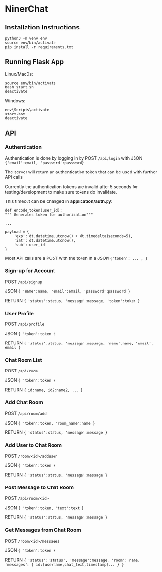 # NinerChat

## Installation Instructions
`python3 -m venv env`\
`source env/bin/activate`\
`pip install -r requirements.txt`

## Running Flask App

Linux/MacOs:

`source env/bin/activate`\
`bash start.sh`\
`deactivate`

Windows:

`env\Scripts\activate`\
`start.bat`\
`deactivate`

## API

### Authentication

Authentication is done by logging in by POST `/api/login` with JSON `{'email':email, 'password':password}`

The server will return an authentication token that can be used with further API calls

Currently the authentication tokens are invalid after 5 seconds for testing/development to make sure tokens do invalidate.

This timeout can be changed in **application/auth.py**:

    def encode_token(user_id):
    """ Generates token for authorization"""
        
    ...
        
    payload = {
        'exp': dt.datetime.utcnow() + dt.timedelta(seconds=5),
        'iat': dt.datetime.utcnow(),
        'sub': user_id
    }

Most API calls are a POST with the token in a JSON `{'token': ... , }`

### Sign-up for Account
POST `/api/signup` 

JSON `{ 'name':name, 'email':email, 'password':password }`

RETURN `{ 'status':status, 'message':message, 'token':token }`

### User Profile
POST `/api/profile` 

JSON `{ 'token':token }`

RETURN `{ 'status':status, 'message':message, 'name':name, 'email': email }`

### Chat Room List
POST `/api/room` 

JSON `{ 'token':token }`

RETURN `{ id:name, id2:name2, ... }`

### Add Chat Room
POST `/api/room/add` 

JSON `{ 'token':token, 'room_name':name }`

RETURN `{ 'status':status, 'message':message }`

### Add User to Chat Room
POST `/room/<id>/adduser`

JSON `{ 'token':token }`

RETURN `{ 'status':status, 'message':message }`

### Post Message to Chat Room
POST `/api/room/<id>`

JSON `{ 'token':token, 'text':text }`

RETURN `{ 'status':status, 'message':message }`

### Get Messages from Chat Room
POST `/room/<id>/messages`

JSON `{ 'token':token }`

RETURN `{ 'status':'status', 'message':message, 'room': name, 'messages': { id:[username,chat_text,timestamp]... } }`